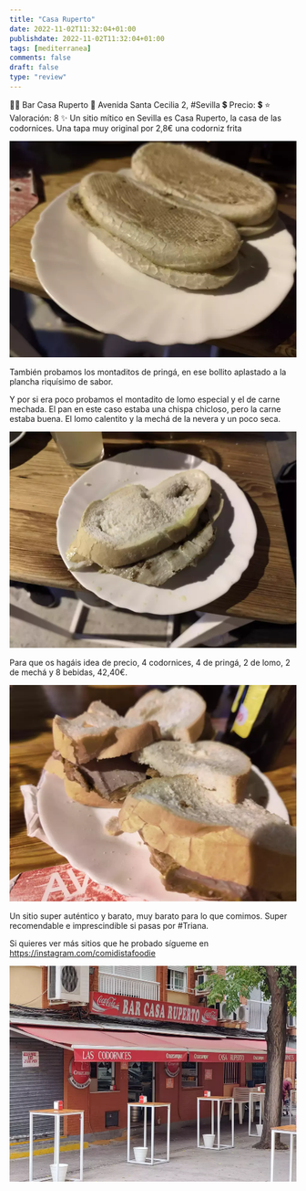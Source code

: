 ```yaml
---
title: "Casa Ruperto"
date: 2022-11-02T11:32:04+01:00
publishdate: 2022-11-02T11:32:04+01:00
tags: [mediterranea]
comments: false
draft: false
type: "review"
---
```


👨‍🍳 Bar Casa Ruperto
📍 Avenida Santa Cecilia 2, #Sevilla
💲 Precio: 💲
⭐ Valoración: 8
✨ Un sitio mítico en Sevilla es Casa Ruperto, la casa de las codornices. Una tapa muy original por 2,8€ una codorniz frita

![Montadito de pringá](images/pringa.webp)

También probamos los montaditos de pringá, en ese bollito aplastado a la plancha riquísimo de sabor.

Y por si era poco probamos el montadito de lomo especial y el de carne mechada. El pan en este caso estaba una chispa chicloso, pero la carne estaba buena. El lomo calentito y la mechá de la nevera y un poco seca.

![Montadito de lomo especial](images/lomoespecial.webp)

Para que os hagáis idea de precio, 4 codornices, 4 de pringá, 2 de lomo, 2 de mechá y 8 bebidas, 42,40€.

![Montadito de carne mechada](images/carnemechada.webp)

Un sitio super auténtico y barato, muy barato para lo que comimos. Super recomendable e imprescindible si pasas por #Triana.

Si quieres ver más sitios que he probado sígueme en https://instagram.com/comidistafoodie 

![Casa Ruperto](images/fachadadia.webp)